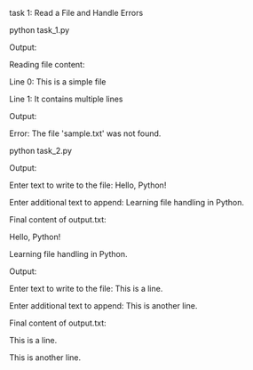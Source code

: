 task 1: Read a File and Handle Errors

python task_1.py

Output:

Reading file content:

Line 0: This is a simple file

Line 1: It contains multiple lines

Output:

Error: The file 'sample.txt' was not found.

python task_2.py

Output:

Enter text to write to the file: Hello, Python!

Enter additional text to append: Learning file handling in Python.


Final content of output.txt:

Hello, Python!

Learning file handling in Python.

Output:

Enter text to write to the file: This is a line.

Enter additional text to append: This is another line.


Final content of output.txt: 

This is a line.

This is another line.

